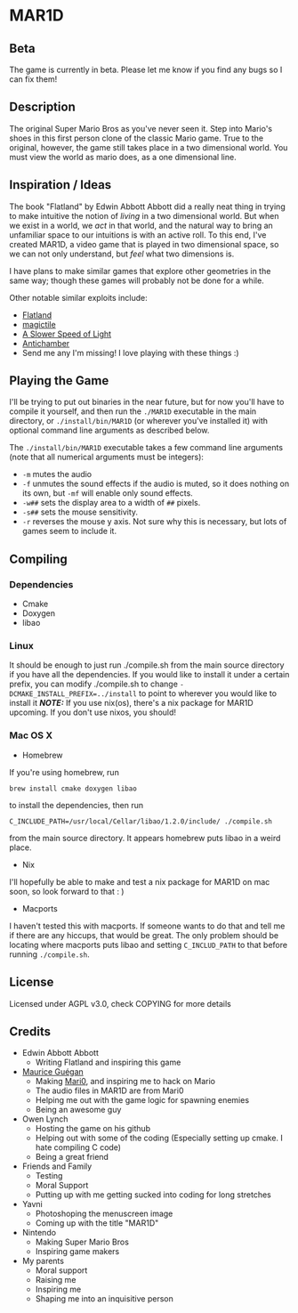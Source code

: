 MAR1D
=====

## Beta
The game is currently in beta. Please let me know if you find any bugs so I can fix them!

## Description
The original Super Mario Bros as you've never seen it. Step into Mario's shoes in this first person clone of the classic Mario game. True to the original, however, the game still takes place in a two dimensional world. You must view the world as mario does, as a one dimensional line.

## Inspiration / Ideas
The book "Flatland" by Edwin Abbott Abbott did a really neat thing in trying to make intuitive the notion of *living* in a two dimensional world. But when we exist in a world, we *act* in that world, and the natural way to bring an unfamiliar space to our intuitions is with an active roll. To this end, I've created MAR1D, a video game that is played in two dimensional space, so we can not only understand, but *feel* what two dimensions is.

I have plans to make similar games that explore other geometries in the same way; though these games will probably not be done for a while.

Other notable similar exploits include:

* [Flatland](https://en.wikipedia.org/wiki/Flatland)
* [magictile](http://roice3.org/magictile/)
* [A Slower Speed of Light](http://gamelab.mit.edu/games/a-slower-speed-of-light/)
* [Antichamber](http://www.antichamber-game.com/)
* Send me any I'm missing! I love playing with these things :)

## Playing the Game
I'll be trying to put out binaries in the near future, but for now you'll have to compile it yourself, and then run the `./MAR1D` executable in the main directory, or `./install/bin/MAR1D` (or wherever you've installed it) with optional command line arguments as described below.

The `./install/bin/MAR1D` executable takes a few command line arguments (note that all numerical arguments must be integers):
* `-m` mutes the audio
* `-f` unmutes the sound effects if the audio is muted, so it does nothing on its own, but `-mf` will enable only sound effects.
* `-w##` sets the display area to a width of `##` pixels.
* `-s##` sets the mouse sensitivity.
* `-r` reverses the mouse y axis. Not sure why this is necessary, but lots of games seem to include it.

## Compiling
### Dependencies
* Cmake
* Doxygen
* libao

### Linux
It should be enough to just run ./compile.sh from the main source directory if you have all the dependencies.
If you would like to install it under a certain prefix, you can modify ./compile.sh to change `-DCMAKE_INSTALL_PREFIX=../install` to point to wherever you would like to install it
***NOTE:*** If you use nix(os), there's a nix package for MAR1D upcoming. If you don't use nixos, you should!

### Mac OS X
* Homebrew

If you're using homebrew, run 

`brew install cmake doxygen libao` 

to install the dependencies, then run 

`C_INCLUDE_PATH=/usr/local/Cellar/libao/1.2.0/include/ ./compile.sh`

from the main source directory. It appears homebrew puts libao in a weird place.

* Nix

I'll hopefully be able to make and test a nix package for MAR1D on mac soon, so look forward to that : )

* Macports

I haven't tested this with macports. If someone wants to do that and tell me if there are any hiccups, that would be great. The only problem should be locating where macports puts libao and setting `C_INCLUD_PATH` to that before running `./compile.sh`.

## License
Licensed under AGPL v3.0, check COPYING for more details

## Credits
* Edwin Abbott Abbott
  * Writing Flatland and inspiring this game
* [Maurice Guégan](http://stabyourself.net/about/)
  * Making [Mari0](http://stabyourself.net/about/), and inspiring me to hack on Mario
  * The audio files in MAR1D are from Mari0
  * Helping me out with the game logic for spawning enemies
  * Being an awesome guy
* Owen Lynch
  * Hosting the game on his github
  * Helping out with some of the coding (Especially setting up cmake. I hate compiling C code)
  * Being a great friend
* Friends and Family
  * Testing
  * Moral Support
  * Putting up with me getting sucked into coding for long stretches
* Yavni
  * Photoshoping the menuscreen image
  * Coming up with the title "MAR1D"
* Nintendo
  * Making Super Mario Bros
  * Inspiring game makers
* My parents
  * Moral support
  * Raising me
  * Inspiring me
  * Shaping me into an inquisitive person
